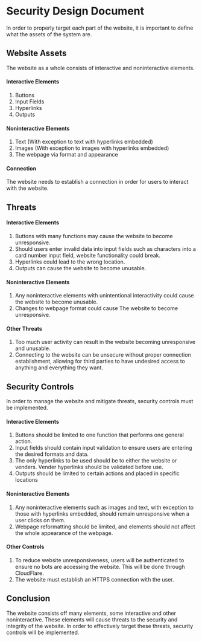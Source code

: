 # Security Design Document
In order to properly target each part of the website, it is important to define what the assets of the system are.
## Website Assets
The website as a whole consists of interactive and noninteractive elements. 
#### Interactive Elements
  1) Buttons
  2) Input Fields
  3) Hyperlinks
  4) Outputs
#### Noninteractive Elements
  1) Text (With exception to text with hyperlinks embedded)
  2) Images (With exception to images with hyperlinks embedded)
  3) The webpage via format and appearance
#### Connection
The website needs to establish a connection in order for users to interact with the website.
## Threats
#### Interactive Elements
  1) Buttons with many functions may cause the website to become unresponsive.
  2) Should users enter invalid data into input fields such as characters into a card number input field, website functionality could break.
  3) Hyperlinks could lead to the wrong location.
  4) Outputs can cause the website to become unusable.
#### Noninteractive Elements
  1) Any noninteractive elements with unintentional interactivity could cause the website to become unusable.
  2) Changes to webpage format could cause The website to become unresponsive.
#### Other Threats
  1) Too much user activity can result in the website becoming unresponsive and unusable.
  2) Connecting to the website can be unsecure without proper connection establishment, allowing for third parties to have undesired access to anything and everything they want.
## Security Controls
In order to manage the website and mitigate threats, security controls must be implemented.
#### Interactive Elements
  1) Buttons should be limited to one function that performs one general action.
  2) Input fields should contain input validation to ensure users are entering the desired formats and data.
  3) The only hyperlinks to be used should be to either the website or venders. Vender hyperlinks should be validated before use.
  4) Outputs should be limited to certain actions and placed in specific locations
#### Noninteractive Elements
  1) Any noninteractive elements such as images and text, with exception to those with hyperlinks embedded, should remain unresponsive when a user clicks on them.
  2) Webpage reformatting should be limited, and elements should not affect the whole appearance of the webpage.
#### Other Controls
  1) To reduce website unresponsiveness, users will be authenticated to ensure no bots are accessing the website. This will be done through CloudFlare.
  2) The website must establish an HTTPS connection with the user.
## Conclusion
The website consists off many elements, some interactive and other noninteractive. These elements will cause threats to the security and integrity of the website.
In order to effectively target these threats, security controls will be implemented.
